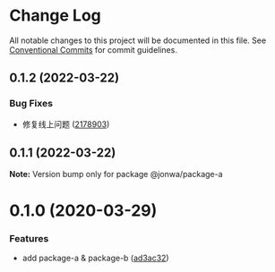 # Change Log

All notable changes to this project will be documented in this file.
See [Conventional Commits](https://conventionalcommits.org) for commit guidelines.

## 0.1.2 (2022-03-22)


### Bug Fixes

* 修复线上问题 ([2178903](https://github.com/leomYili/test-lerna-release-workflow/commit/21789031b07c9bc8738ebe57f98f0835f7dda79a))





## 0.1.1 (2022-03-22)

**Note:** Version bump only for package @jonwa/package-a





# 0.1.0 (2020-03-29)


### Features

* add package-a & package-b ([ad3ac32](https://github.com/jonwa/lerna-release-workflow/commit/ad3ac32b960f58ca7618a3d08a28295a4fabcccb))
